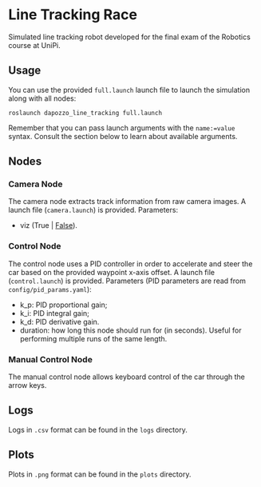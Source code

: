# Line Tracking Race
Simulated line tracking robot developed for the final exam of the Robotics course at UniPi.

## Usage
You can use the provided `full.launch` launch file to launch the simulation along with all nodes:

```
roslaunch dapozzo_line_tracking full.launch
```

Remember that you can pass launch arguments with the `name:=value` syntax. Consult the section below to learn about available arguments.

## Nodes

### Camera Node
The camera node extracts track information from raw camera images. A launch file (`camera.launch`) is provided.
Parameters:
- viz (True | <u>False</u>).

### Control Node
The control node uses a PID controller in order to accelerate and steer the car based on the provided waypoint x-axis offset. A launch file (`control.launch`) is provided.
Parameters (PID parameters are read from `config/pid_params.yaml`):
- k_p: PID proportional gain;
- k_i: PID integral gain;
- k_d: PID derivative gain.
- duration: how long this node should run for (in seconds). Useful for performing multiple runs of the same length.


### Manual Control Node
The manual control node allows keyboard control of the car through the arrow keys.

## Logs
Logs in `.csv` format can be found in the `logs` directory.

## Plots
Plots in `.png` format can be found in the `plots` directory.